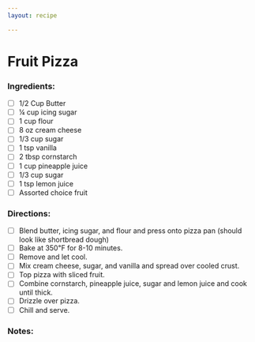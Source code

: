 ```yaml
---
layout: recipe

---
```


# Fruit Pizza

### Ingredients:

- [ ] 1/2 Cup Butter
- [ ] ¼ cup icing sugar
- [ ] 1 cup flour
- [ ] 8 oz cream cheese
- [ ] 1/3 cup sugar
- [ ] 1 tsp vanilla
- [ ] 2 tbsp cornstarch
- [ ] 1 cup pineapple juice
- [ ] 1/3 cup sugar
- [ ] 1 tsp lemon juice
- [ ] Assorted choice fruit

### Directions:

- [ ] Blend butter, icing sugar, and flour and press onto pizza pan (should look like shortbread dough)
- [ ] Bake at 350℉ for 8-10 minutes.
- [ ] Remove and let cool.
- [ ] Mix cream cheese, sugar, and vanilla and spread over cooled crust.
- [ ] Top pizza with sliced fruit.
- [ ] Combine cornstarch, pineapple juice, sugar and lemon juice and cook until thick.
- [ ] Drizzle over pizza.
- [ ] Chill and serve.

### Notes:

